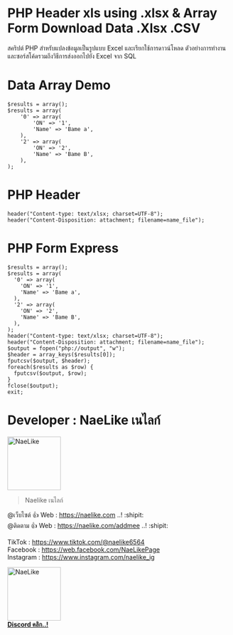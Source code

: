 # PHP Header xls using .xlsx &amp; Array Form Download  Data .Xlsx .CSV

สคริปต์ PHP สำหรับแปลงข้อมูลเป็นรูปแบบ Excel และเรียกใช้การดาวน์โหลด ตัวอย่างการทำงานและซอร์สโค้ดรวมถึงวิธีการส่งออกไปยัง Excel จาก SQL

# Data Array Demo
```
$results = array();
$results = array(
	'0' => array(
		'ON' => '1',
		'Name' => 'Bame a',
	),
	'2' => array(
		'ON' => '2',
		'Name' => 'Bame B',
	),
);
```

# PHP Header
```
header("Content-type: text/xlsx; charset=UTF-8");
header("Content-Disposition: attachment; filename=name_file");
```

# PHP Form Express
```
$results = array();
$results = array(
  '0' => array(
    'ON' => '1',
    'Name' => 'Bame a',
  ),
  '2' => array(
    'ON' => '2',
    'Name' => 'Bame B',
  ),
);
header("Content-type: text/xlsx; charset=UTF-8");
header("Content-Disposition: attachment; filename=name_file");
$output = fopen("php://output", "w");
$header = array_keys($results[0]);
fputcsv($output, $header);
foreach($results as $row) {
  fputcsv($output, $row);
}
fclose($output);
exit;
```

# Developer : NaeLike เนไลก์

<img class="rounded" src="http://img.in.th/images/c938fdabdf2a1d4b2deda8ffea4fa189.jpg" width="120" alt="NaeLike"> 

> Naelike เนไลก์

@เว็บไซต์ :+1: Web :  <https://naelike.com> ..! :shipit:
<br>
@ติดตาม :+1: Web :  <https://naelike.com/addmee> ..! :shipit:

TikTok :  <https://www.tiktok.com/@naelike6564>
<br>
Facebook :  <https://web.facebook.com/NaeLikePage>
<br>
Instagram :  <https://www.instagram.com/naelike_ig>
<br>


<a href="https://link.ckpzmc.xyz/dispnae"> 
   <img class="rounded" src="https://i.pinimg.com/originals/1a/9a/f1/1a9af177bdcd0bd93568e59bb7600cbe.png" width="120" alt="NaeLike"> 
   </br>
   <b class="fs-12">Discord คลิก..!</b> 
</a>
